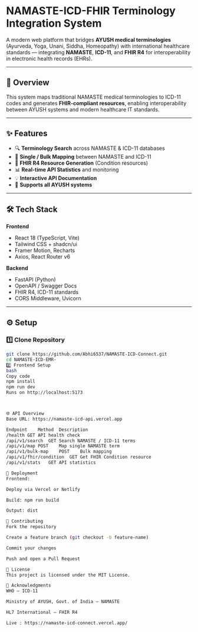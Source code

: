 # NAMASTE-ICD-FHIR Terminology Integration System

A modern web platform that bridges **AYUSH medical terminologies** (Ayurveda, Yoga, Unani, Siddha, Homeopathy) with international healthcare standards — integrating **NAMASTE**, **ICD-11**, and **FHIR R4** for interoperability in electronic health records (EHRs).

---

## 🚀 Overview

This system maps traditional NAMASTE medical terminologies to ICD-11 codes and generates **FHIR-compliant resources**, enabling interoperability between AYUSH systems and modern healthcare IT standards.

---

## ✨ Features

- 🔍 **Terminology Search** across NAMASTE & ICD-11 databases  
- 🔄 **Single / Bulk Mapping** between NAMASTE and ICD-11  
- 🧩 **FHIR R4 Resource Generation** (Condition resources)  
- 📊 **Real-time API Statistics** and monitoring  
- 💡 **Interactive API Documentation**  
- 🌿 **Supports all AYUSH systems**

---

## 🛠 Tech Stack

**Frontend**
- React 18 (TypeScript, Vite)
- Tailwind CSS + shadcn/ui
- Framer Motion, Recharts
- Axios, React Router v6

**Backend**
- FastAPI (Python)
- OpenAPI / Swagger Docs
- FHIR R4, ICD-11 standards
- CORS Middleware, Uvicorn

---

## ⚙️ Setup

### 1️⃣ Clone Repository
```bash
git clone https://github.com/Abhi6537/NAMASTE-ICD-Connect.git
cd NAMASTE-ICD-EMR-
2️⃣ Frontend Setup
bash
Copy code
npm install
npm run dev
Runs on http://localhost:5173



🌐 API Overview
Base URL: https://namaste-icd-api.vercel.app

Endpoint	Method	Description
/health	GET	API health check
/api/v1/search	GET	Search NAMASTE / ICD-11 terms
/api/v1/map	POST	Map single NAMASTE term
/api/v1/bulk-map	POST	Bulk mapping
/api/v1/fhir/condition	GET	Get FHIR Condition resource
/api/v1/stats	GET	API statistics

🚢 Deployment
Frontend:

Deploy via Vercel or Netlify

Build: npm run build

Output: dist

🤝 Contributing
Fork the repository

Create a feature branch (git checkout -b feature-name)

Commit your changes

Push and open a Pull Request

📄 License
This project is licensed under the MIT License.

🙌 Acknowledgments
WHO – ICD-11

Ministry of AYUSH, Govt. of India – NAMASTE

HL7 International – FHIR R4

Live : https://namaste-icd-connect.vercel.app/